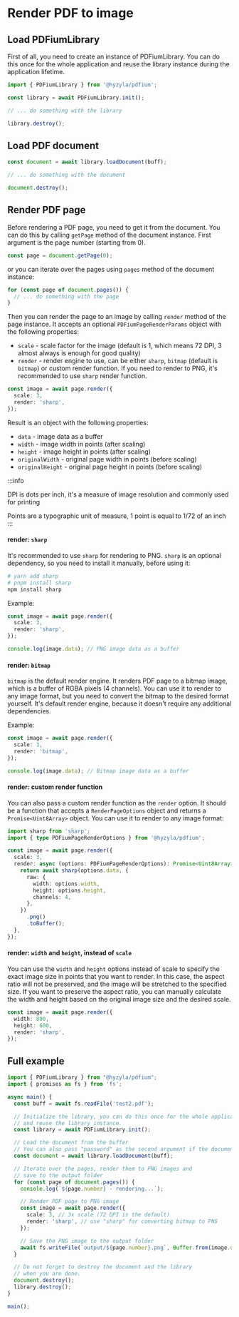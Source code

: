 # Render PDF to image

## Load PDFiumLibrary

First of all, you need to create an instance of PDFiumLibrary. You can do this once for the whole application and reuse the library instance during the application lifetime.

```typescript
import { PDFiumLibrary } from '@hyzyla/pdfium';

const library = await PDFiumLibrary.init();

// ... do something with the library

library.destroy();
```

## Load PDF document

```typescript
const document = await library.loadDocument(buff);

// ... do something with the document

document.destroy();
```

## Render PDF page

Before rendering a PDF page, you need to get it from the document. You can do this by calling `getPage` method of the document instance. First argument is the page number (starting from 0).

```typescript
const page = document.getPage(0);
```

or you can iterate over the pages using `pages` method of the document instance:

```typescript
for (const page of document.pages()) {
  // ... do something with the page
}
```

Then you can render the page to an image by calling `render` method of the page instance. It accepts an optional `PDFiumPageRenderParams` object with the following properties:

- `scale` - scale factor for the image (default is 1, which means 72 DPI, 3 almost always is enough for good quality)
- `render` - render engine to use, can be either `sharp`, `bitmap` (default is `bitmap`) or custom render function. If you need to render to PNG, it's recommended to use `sharp` render function.

```typescript
const image = await page.render({
  scale: 3,
  render: 'sharp',
});
```

Result is an object with the following properties:

- `data` - image data as a buffer
- `width` - image width in points (after scaling)
- `height` - image height in points (after scaling)
- `originalWidth` - original page width in points (before scaling)
- `originalHeight` - original page height in points (before scaling)

:::info

DPI is dots per inch, it's a measure of image resolution and commonly used for printing

Points are a typographic unit of measure, 1 point is equal to 1/72 of an inch
:::

#### render: `sharp`

It's recommended to use `sharp` for rendering to PNG. `sharp` is an optional dependency, so you need to install it manually, before using it:

```bash
# yarn add sharp
# pnpm install sharp
npm install sharp

```

Example:

```typescript
const image = await page.render({
  scale: 3,
  render: 'sharp',
});

console.log(image.data); // PNG image data as a buffer
```

#### render: `bitmap`

`bitmap` is the default render engine. It renders PDF page to a bitmap image, which is a buffer of RGBA pixels (4 channels). You can use it to render to any image format, but you need to convert the bitmap to the desired format yourself. It's default render engine, because it doesn't require any additional dependencies.

Example:

```typescript
const image = await page.render({
  scale: 3,
  render: 'bitmap',
});

console.log(image.data); // Bitmap image data as a buffer
```

#### render: custom render function

You can also pass a custom render function as the `render` option. It should be a function that accepts a `RenderPageOptions` object and returns a `Promise<Uint8Array>` object. You can use it to render to any image format:

```typescript
import sharp from 'sharp';
import { type PDFiumPageRenderOptions } from '@hyzyla/pdfium';

const image = await page.render({
  scale: 3,
  render: async (options: PDFiumPageRenderOptions): Promise<Uint8Array> => {
    return await sharp(options.data, {
      raw: {
        width: options.width,
        height: options.height,
        channels: 4,
      },
    })
      .png()
      .toBuffer();
  },
});
```

#### render: `width` and `height`, instead of `scale`

You can use the `width` and `height` options instead of scale to specify the exact image size in points that you want to render. In this case, the aspect ratio will not be preserved, and the image will be stretched to the specified size. If you want to preserve the aspect ratio, you can manually calculate the width and height based on the original image size and the desired scale.


```typescript
const image = await page.render({
  width: 800,
  height: 600,
  render: 'sharp',
});
```

## Full example

```typescript
import { PDFiumLibrary } from "@hyzyla/pdfium";
import { promises as fs } from 'fs';

async main() {
  const buff = await fs.readFile('test2.pdf');

  // Initialize the library, you can do this once for the whole application
  // and reuse the library instance.
  const library = await PDFiumLibrary.init();

  // Load the document from the buffer
  // You can also pass "password" as the second argument if the document is encrypted.
  const document = await library.loadDocument(buff);

  // Iterate over the pages, render them to PNG images and
  // save to the output folder
  for (const page of document.pages()) {
    console.log(`${page.number} - rendering...`);

    // Render PDF page to PNG image
    const image = await page.render({
      scale: 3, // 3x scale (72 DPI is the default)
      render: 'sharp', // use "sharp" for converting bitmap to PNG
    });

    // Save the PNG image to the output folder
    await fs.writeFile(`output/${page.number}.png`, Buffer.from(image.data));
  }

  // Do not forget to destroy the document and the library
  // when you are done.
  document.destroy();
  library.destroy();
}

main();
```

